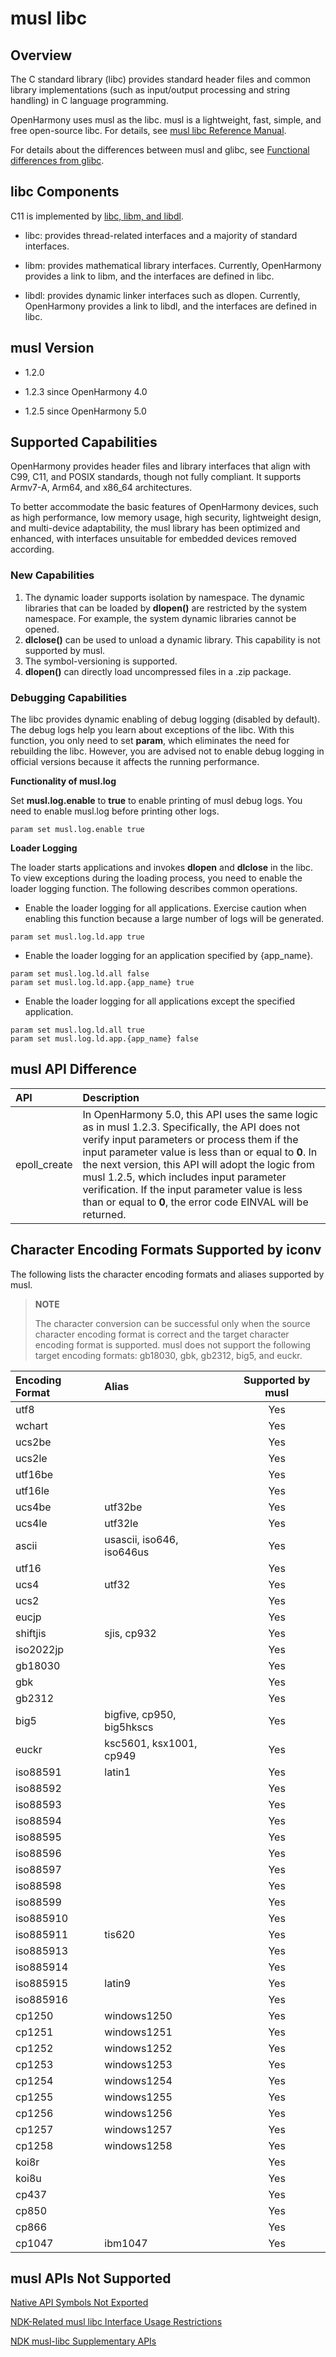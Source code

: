 # musl libc

## Overview
The C standard library (libc) provides standard header files and common library implementations (such as input/output processing and string handling) in C language programming.

OpenHarmony uses musl as the libc. musl is a lightweight, fast, simple, and free open-source libc. For details, see [musl libc Reference Manual](http://musl.libc.org/manual.html).

For details about the differences between musl and glibc, see [Functional differences from glibc](https://wiki.musl-libc.org/functional-differences-from-glibc.html).

## libc Components

C11 is implemented by [libc, libm, and libdl](https://en.cppreference.com/w/c/header). 

- libc: provides thread-related interfaces and a majority of standard interfaces.

- libm: provides mathematical library interfaces. Currently, OpenHarmony provides a link to libm, and the interfaces are defined in libc.

- libdl: provides dynamic linker interfaces such as dlopen. Currently, OpenHarmony provides a link to libdl, and the interfaces are defined in libc.

## musl Version

- 1.2.0

- 1.2.3 since OpenHarmony 4.0

- 1.2.5 since OpenHarmony 5.0

## Supported Capabilities
OpenHarmony provides header files and library interfaces that align with C99, C11, and POSIX standards, though not fully compliant. It supports Armv7-A, Arm64, and x86_64 architectures.

To better accommodate the basic features of OpenHarmony devices, such as high performance, low memory usage, high security, lightweight design, and multi-device adaptability, the musl library has been optimized and enhanced, with interfaces unsuitable for embedded devices removed according.

### New Capabilities
1. The dynamic loader supports isolation by namespace. The dynamic libraries that can be loaded by **dlopen()** are restricted by the system namespace. For example, the system dynamic libraries cannot be opened.
2. **dlclose()** can be used to unload a dynamic library. This capability is not supported by musl.
3. The symbol-versioning is supported.
4. **dlopen()** can directly load uncompressed files in a .zip package.

### Debugging Capabilities
The libc provides dynamic enabling of debug logging (disabled by default). The debug logs help you learn about exceptions of the libc. With this function, you only need to set **param**, which eliminates the need for rebuilding the libc. However, you are advised not to enable debug logging in official versions because it affects the running performance.

**Functionality of musl.log**

Set **musl.log.enable** to **true** to enable printing of musl debug logs. You need to enable musl.log before printing other logs.
```
param set musl.log.enable true
```

**Loader Logging**

The loader starts applications and invokes **dlopen** and **dlclose** in the libc. To view exceptions during the loading process, you need to enable the loader logging function. The following describes common operations.
* Enable the loader logging for all applications. Exercise caution when enabling this function because a large number of logs will be generated.
```
param set musl.log.ld.app true
```
* Enable the loader logging for an application specified by {app_name}.
```
param set musl.log.ld.all false
param set musl.log.ld.app.{app_name} true
```
* Enable the loader logging for all applications except the specified application.
```
param set musl.log.ld.all true
param set musl.log.ld.app.{app_name} false
```
## musl API Difference

| API         | Description                                                                                        |
|:--               |    :--                                                                                       |
| epoll_create     | In OpenHarmony 5.0, this API uses the same logic as in musl 1.2.3. Specifically, the API does not verify input parameters or process them if the input parameter value is less than or equal to **0**. In the next version, this API will adopt the logic from musl 1.2.5, which includes input parameter verification. If the input parameter value is less than or equal to **0**, the error code EINVAL will be returned.|  

## Character Encoding Formats Supported by iconv

The following lists the character encoding formats and aliases supported by musl.
> **NOTE**
>
> The character conversion can be successful only when the source character encoding format is correct and the target character encoding format is supported.
> musl does not support the following target encoding formats: gb18030, gbk, gb2312, big5, and euckr.

| Encoding Format| Alias                  | Supported by musl|
|:--      |    :--                   |  :--:  |
|utf8     |                          |  Yes  |
|wchart   |                          |  Yes  |
|ucs2be   |                          |  Yes  |
|ucs2le   |                          |  Yes  |
|utf16be  |                          |  Yes  |
|utf16le  |                          |  Yes  |
|ucs4be   |utf32be                   |  Yes  |
|ucs4le   |utf32le                   |  Yes  |
|ascii    |usascii, iso646, iso646us |  Yes  |
|utf16    |                          |  Yes  |
|ucs4     |utf32                     |  Yes  |
|ucs2     |                          |  Yes  |
|eucjp    |                          |  Yes  |
|shiftjis |sjis, cp932               |  Yes  |
|iso2022jp|                          |  Yes  |
|gb18030  |                          |  Yes  |
|gbk      |                          |  Yes  |
|gb2312   |                          |  Yes  |
|big5     |bigfive, cp950, big5hkscs |  Yes  |
|euckr    |ksc5601, ksx1001, cp949   |  Yes  |
|iso88591 |latin1                    |  Yes  |
|iso88592 |                          |  Yes  |
|iso88593 |                          |  Yes  |
|iso88594 |                          |  Yes  |
|iso88595 |                          |  Yes  |
|iso88596 |                          |  Yes  |
|iso88597 |                          |  Yes  |
|iso88598 |                          |  Yes  |
|iso88599 |                          |  Yes  |
|iso885910|                          |  Yes  |
|iso885911|tis620                    |  Yes  |
|iso885913|                          |  Yes  |
|iso885914|                          |  Yes  |
|iso885915|latin9                    |  Yes  |
|iso885916|                          |  Yes  |
|cp1250   |windows1250               |  Yes  |
|cp1251   |windows1251               |  Yes  |
|cp1252   |windows1252               |  Yes  |
|cp1253   |windows1253               |  Yes  |
|cp1254   |windows1254               |  Yes  |
|cp1255   |windows1255               |  Yes  |
|cp1256   |windows1256               |  Yes  |
|cp1257   |windows1257               |  Yes  |
|cp1258   |windows1258               |  Yes  |
|koi8r    |                          |  Yes  |
|koi8u    |                          |  Yes  |
|cp437    |                          |  Yes  |
|cp850    |                          |  Yes  |
|cp866    |                          |  Yes  |
|cp1047   |ibm1047                   |  Yes  |

## musl APIs Not Supported

[Native API Symbols Not Exported](musl-peculiar-symbol.md)

[NDK-Related musl libc Interface Usage Restrictions](guidance-on-ndk-libc-interfaces-affected-by-permissions.md)

[NDK musl-libc Supplementary APIs](https://gitee.com/openharmony/third_party_musl/tree/master/docs)
<!--no_check-->
